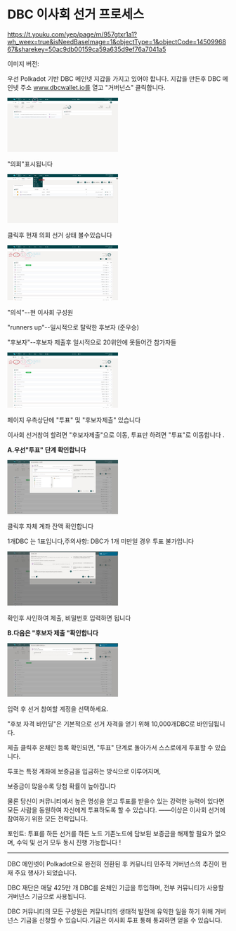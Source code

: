 # DBC 이사회 선거 프로세스

https://t.youku.com/yep/page/m/957gtxr1a1?wh_weex=true&isNeedBaseImage=1&objectType=1&objectCode=1450996867&sharekey=50ac9db00159ca59a635d9ef76a7041a5

이미지 버전:

우선 Polkadot 기반 DBC 메인넷 지갑을 가지고 있어야 합니다. 지갑을 만든후 DBC 메인넷 주소 www.dbcwallet.io를 열고 "거버넌스" 클릭합니다.

<img src="./assets/join-council.assets/1.jpg" width="50%" height="50%">

"의회"표시됩니다

<img src="./assets/join-council.assets/2.jpg" width="50%" height="50%">

클릭후 현재 의회 선거 상태 볼수있습니다

<img src="./assets/join-council.assets/3.jpg" width="50%" height="50%">

"의석"--현 이사회 구성원

"runners up"--일시적으로 탈락한 후보자 (준우승)

"후보자"--후보자 제출후 일시적으로 20위안에 못들어간 참가자들

<img src="./assets/join-council.assets/4.jpg" width="50%" height="50%">

페이지 우측상단에 "투표" 및 "후보자제츨" 있습니다

이사회 선거참여 할려면 "후보자제출"으로 이동, 투표만 하려면 "투표"로 이동합니다 .

**A.우선"투표" 단계 확인합니다**

<img src="./assets/join-council.assets/5.jpg" width="50%" height="50%">

클릭후 자체 계좌 잔액 확인합니다

1개DBC 는 1표입니다,주의사항: DBC가 1개 미만일 경우 투표 불가입니다

<img src="./assets/join-council.assets/6.jpg" width="50%" height="50%">

확인후 사인하여 제출, 비밀번호 입력하면 됩니다

**B.다음은 "후보자 제출 "확인합니다**

<img src="./assets/join-council.assets/7.jpg" width="50%" height="50%">

입력 후 선거 참여할 계정을 선택하세요.

"후보 자격 바인딩"은 기본적으로 선거 자격을 얻기 위해 10,000개DBC로 바인딩됩니다.

제출 클릭후 온체인 등록 확인되면, "투표" 단계로 돌아가서 스스로에게 투표할 수 있습니다.

투표는 특정 계좌에 보증금을 입금하는 방식으로 이루어지며,

보증금이 많을수록 당첨 확률이 높아집니다

물론 당신이 커뮤니티에서 높은 명성을 얻고 투표를 받을수 있는 강력한 능력이 있다면 모든 사람을 동원하여 자신에게 투표하도록 할 수 있습니다. ——이상은 이사회 선거에 참여하기 위한 모든 전략입니다.

포인트: 투표를 하든 선거를 하든 노드 기존노드에 담보된 보증금을 해제할 필요가 없으며, 수익 및 선거 모두 동시 진행 가능합니다 !

---

DBC 메인넷이 Polkadot으로 완전히 전환된 후 커뮤니티 민주적 거버넌스의 추진이 현재 주요 행사가 되었습니다.

DBC 재단은 매달 425만 개 DBC를 온체인 기금을 투입하며, 전부 커뮤니티가 사용할 거버넌스 기금으로 사용됩니다.

DBC 커뮤니티의 모든 구성원은 커뮤니티의 생태적 발전에 유익한 일을 하기 위해 거버넌스 기금을 신청할 수 있습니다.기금은 이사회 투표 통해 통과하면 얻을 수 있습니다.
